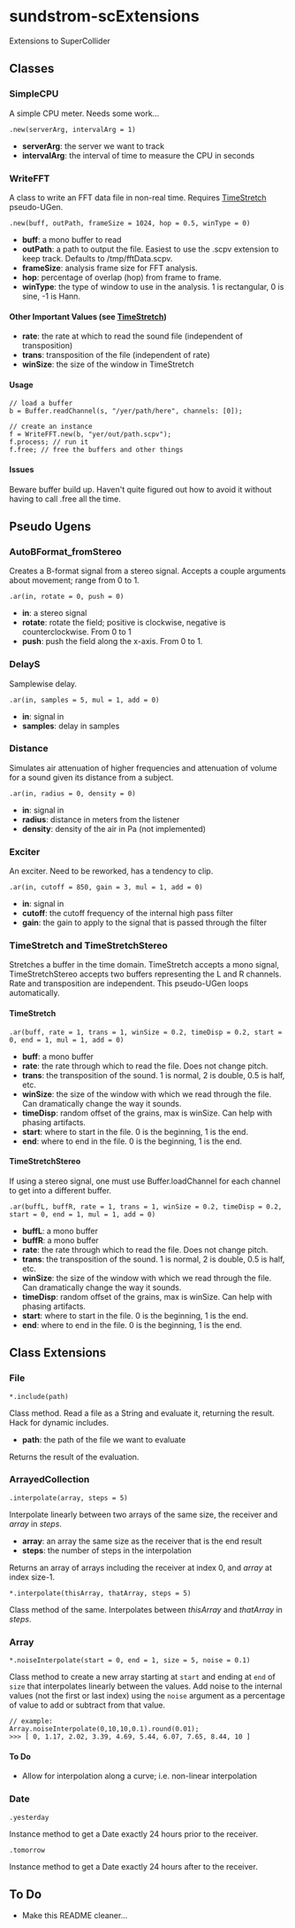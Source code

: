 # sundstrom-scExtensions
Extensions to SuperCollider

## Classes
### SimpleCPU
A simple CPU meter. Needs some work...

`.new(serverArg, intervalArg = 1)`

  - __serverArg__: the server we want to track
  - __intervalArg__: the interval of time to measure the CPU in seconds

### WriteFFT
A class to write an FFT data file in non-real time. Requires [TimeStretch](#TimeStretch) pseudo-UGen.

`.new(buff, outPath, frameSize = 1024, hop = 0.5, winType = 0)`

  - __buff__: a mono buffer to read
  - __outPath__: a path to output the file. Easiest to use the .scpv extension to keep track. Defaults to /tmp/fftData.scpv.
  - __frameSize__: analysis frame size for FFT analysis.
  - __hop__: percentage of overlap (hop) from frame to frame.
  - __winType__: the type of window to use in the analysis. 1 is rectangular, 0 is sine, -1 is Hann.

#### Other Important Values (see [TimeStretch](#TimeStretch))
  - __rate__: the rate at which to read the sound file (independent of transposition)
  - __trans__: transposition of the file (independent of rate)
  - __winSize__: the size of the window in TimeStretch

#### Usage
```
// load a buffer
b = Buffer.readChannel(s, "/yer/path/here", channels: [0]);

// create an instance
f = WriteFFT.new(b, "yer/out/path.scpv");
f.process; // run it
f.free; // free the buffers and other things
```
#### Issues
Beware buffer build up. Haven't quite figured out how to avoid it without having to call .free all the time.

## Pseudo Ugens
### AutoBFormat_fromStereo
Creates a B-format signal from a stereo signal. Accepts a couple arguments about movement; range from 0 to 1.

`.ar(in, rotate = 0, push = 0)`

  - __in__: a stereo signal
  - __rotate__: rotate the field; positive is clockwise, negative is counterclockwise. From 0 to 1
  - __push__: push the field along the x-axis. From 0 to 1.

### DelayS
Samplewise delay.

`.ar(in, samples = 5, mul = 1, add = 0)`

  - __in__: signal in
  - __samples__: delay in samples

### Distance
Simulates air attenuation of higher frequencies and attenuation of volume for a sound given its distance from a subject.

`.ar(in, radius = 0, density = 0)`

  - __in__: signal in
  - __radius__: distance in meters from the listener
  - __density__: density of the air in Pa (not implemented)

### Exciter
An exciter. Need to be reworked, has a tendency to clip.

`.ar(in, cutoff = 850, gain = 3, mul = 1, add = 0)`

  - __in__: signal in
  - __cutoff__: the cutoff frequency of the internal high pass filter
  - __gain__: the gain to apply to the signal that is passed through the filter


### TimeStretch and TimeStretchStereo <a name="TimeStretch"></a>
Stretches a buffer in the time domain. TimeStretch accepts a mono signal, TimeStretchStereo accepts two buffers representing the L and R channels. Rate and transposition are independent. This pseudo-UGen loops automatically.
#### TimeStretch
`.ar(buff, rate = 1, trans = 1, winSize = 0.2, timeDisp = 0.2, start = 0, end = 1, mul = 1, add = 0)`

  - __buff__: a mono buffer
  - __rate__: the rate through which to read the file. Does not change pitch.
  - __trans__: the transposition of the sound. 1 is normal, 2 is double, 0.5 is half, etc.
  - __winSize__: the size of the window with which we read through the file. Can dramatically change the way it sounds.
  - __timeDisp__: random offset of the grains, max is winSize. Can help with phasing artifacts.
  - __start__: where to start in the file. 0 is the beginning, 1 is the end.
  - __end__: where to end in the file. 0 is the beginning, 1 is the end.

#### TimeStretchStereo
If using a stereo signal, one must use Buffer.loadChannel for each channel to get into a different buffer.

`.ar(buffL, buffR, rate = 1, trans = 1, winSize = 0.2, timeDisp = 0.2, start = 0, end = 1, mul = 1, add = 0)`

  - __buffL__: a mono buffer
  - __buffR__: a mono buffer
  - __rate__: the rate through which to read the file. Does not change pitch.
  - __trans__: the transposition of the sound. 1 is normal, 2 is double, 0.5 is half, etc.
  - __winSize__: the size of the window with which we read through the file. Can dramatically change the way it sounds.
  - __timeDisp__: random offset of the grains, max is winSize. Can help with phasing artifacts.
  - __start__: where to start in the file. 0 is the beginning, 1 is the end.
  - __end__: where to end in the file. 0 is the beginning, 1 is the end.

## Class Extensions

### File
`*.include(path)`

Class method. Read a file as a String and evaluate it, returning the result. Hack for dynamic includes.

  - __path__: the path of the file we want to evaluate

Returns the result of the evaluation.

### ArrayedCollection
`.interpolate(array, steps = 5)`

Interpolate linearly between two arrays of the same size, the receiver and _array_ in _steps_.

  - __array__: an array the same size as the receiver that is the end result
  - __steps__: the number of steps in the interpolation

Returns an array of arrays including the receiver at index 0, and _array_ at index size-1.

`*.interpolate(thisArray, thatArray, steps = 5)`

Class method of the same. Interpolates between _thisArray_ and _thatArray_ in _steps_.

### Array
`*.noiseInterpolate(start = 0, end = 1, size = 5, noise = 0.1)`

Class method to create a new array starting at `start` and ending at `end` of `size` that interpolates linearly between the values. Add noise to the internal values (not the first or last index) using the `noise` argument as a percentage of value to add or subtract from that value.

```
// example:
Array.noiseInterpolate(0,10,10,0.1).round(0.01);
>>> [ 0, 1.17, 2.02, 3.39, 4.69, 5.44, 6.07, 7.65, 8.44, 10 ]
```

#### To Do
- Allow for interpolation along a curve; i.e. non-linear interpolation

### Date
`.yesterday`

Instance method to get a Date exactly 24 hours prior to the receiver.

`.tomorrow`

Instance method to get a Date exactly 24 hours after to the receiver.


## To Do
- Make this README cleaner...
